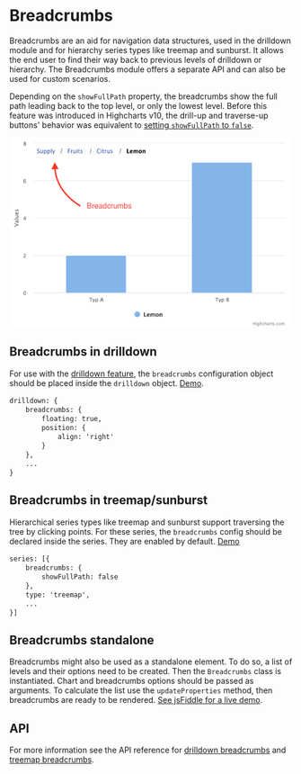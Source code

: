 Breadcrumbs
============

Breadcrumbs are an aid for navigation data structures, used in the drilldown module and for hierarchy series types like treemap and sunburst. It allows the end user to find their way back to previous levels of drilldown or hierarchy. The Breadcrumbs module offers a separate API and can also be used for custom scenarios.

Depending on the `showFullPath` property, the breadcrumbs show the full path leading back to the top level, or only the lowest level. Before this feature was introduced in Highcharts v10, the drill-up and traverse-up buttons' behavior was equivalent to [setting `showFullPath` to `false`](https://jsfiddle.net/gh/get/library/pure/highcharts/highcharts/tree/main/samples/highcharts/breadcrumbs/single-button/).

![breadcrumbs.png](breadcrumbs.png)

## Breadcrumbs in drilldown

For use with the [drilldown feature](https://www.highcharts.com/docs/chart-concepts/drilldown), the `breadcrumbs` configuration object should be placed inside the `drilldown` object. [Demo](https://jsfiddle.net/gh/get/library/pure/highcharts/highcharts/tree/main/samples/highcharts/breadcrumbs/format).

``` JS
drilldown: {
    breadcrumbs: {
        floating: true,
        position: {
            align: 'right'
        }
    },
    ...
}
```

## Breadcrumbs in treemap/sunburst

Hierarchical series types like treemap and sunburst support traversing the tree by clicking points. For these series, the `breadcrumbs` config should be declared inside the series. They are enabled by default. [Demo](https://jsfiddle.net/gh/get/library/pure/highcharts/highcharts/tree/main/samples/highcharts/demo/sunburst)

``` JS
series: [{
    breadcrumbs: {
        showFullPath: false
    },
    type: 'treemap',
    ...
}]
```
## Breadcrumbs standalone

Breadcrumbs might also be used as a standalone element. To do so, a list of levels and their options need to be created. Then the `Breadcrumbs` class is instantiated. Chart and breadcrumbs options should be passed as arguments. To calculate the list use the `updateProperties` method, then breadcrumbs are ready to be rendered. [See jsFiddle for a live demo](https://jsfiddle.net/gh/get/library/pure/highcharts/highcharts/tree/main/samples/highcharts/breadcrumbs/standalone).


## API

For more information see the API reference for [drilldown breadcrumbs](https://api.highcharts.com/highcharts/drilldown.breadcrumbs) and [treemap breadcrumbs](https://api.highcharts.com/highcharts/plotOptions.treemap.breadcrumbs).